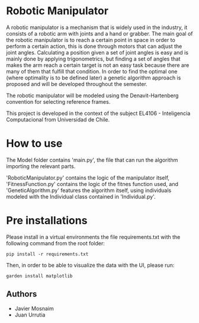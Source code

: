 # Robotic Manipulator

A robotic manipulator is a mechanism that is widely used in the industry, it consists of a robotic arm with joints and a hand or grabber. The main goal of the robotic manipulator is to reach a certain point in space in order to perform a certain action, this is done through motors that can adjust the joint angles. Calculating a position given a set of joint angles is easy and is mainly done by applying trigonometrics, but finding a set of angles that makes the arm reach a certain target is not an easy task because there are many of them that fulfill that condition. In order to find the optimal one (where optimality is to be defined later) a genetic algorithm approach is proposed and will be developed throughout the semester.

The robotic manipulator will be modeled using the Denavit-Hartenberg convention for selecting reference frames.

This project is developed in the context of the subject EL4106 - Inteligencia Computacional from Universidad de Chile. 

# How to use
The Model folder contains 'main.py', the file that can run the algorithm importing the relevant parts.

'RoboticManipulator.py' contains the logic of the manipulator itself, 'FitnessFunction.py' contains the logic of the fitnes function used, and 'GeneticAlgorithm.py' features the algorithm itself, using individuals modeled with the Individual class contained in 'Individual.py'.

# Pre installations

Please install in a virtual environments the file requirements.txt with the following command from the root folder:

```
pip install -r requirements.txt
```

Then, in order to be able to visualize the data with the UI, please run:
```
garden install matplotlib
```

## Authors
* Javier Mosnaim
* Juan Urrutia
